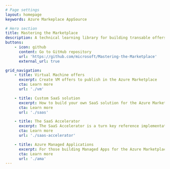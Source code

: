 ```yaml
---
# Page settings
layout: homepage
keywords: Azure Markeplace AppSource

# Hero section
title: Mastering the Marketplace
description: A technical learning library for building transable offers on Azure
buttons:
    - icon: github
      content: Go to GitHub repository
      url: 'https://github.com/microsoft/Mastering-the-Marketplace'
      external_url: true

grid_navigation:
    - title: Virtual Machine offers
      excerpt: Create VM offers to publish in the Azure Marketplace
      cta: Learn more
      url: './vm'

    - title: Custom SaaS solution
      excerpt: How to build your own SaaS solution for the Azure Marketplace
      cta: Learn more
      url: './saas'

    - title: The SaaS Accelerator
      excerpt: The SaaS Accelerator is a turn key reference implementation of a SaaS offer. Install in 20 minutes!
      cta: Learn more
      url: './saas-accelerator'

    - title: Azure Managed Applications
      excerpt: For those building Managed Apps for the Azure Marketplace
      cta: Learn more
      url: './ama'
---
```

